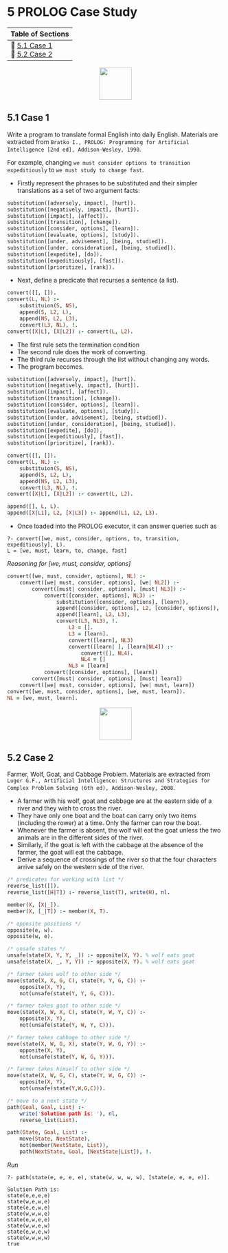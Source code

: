 # 5 PROLOG Case Study

|Table of Sections|
|--|
|:herb:  [5.1 Case 1](https://github.com/bosoninfo/Resource_AI-Prolog-Essential/blob/main/Chapter05/README.md#51-case-1)<br>:herb:  [5.2 Case 2](https://github.com/bosoninfo/Resource_AI-Prolog-Essential/blob/main/Chapter05/README.md#52-case-2)|

<p align="center"><img height="75" src="https://user-images.githubusercontent.com/19381768/227871683-af08b378-b283-470e-8b78-bc05937d585b.png"/></p>

## 5.1 Case 1

Write a program to translate formal English into daily English. Materials are extracted from `Bratko I., PROLOG: Programming for Artificial Intelligence [2nd ed], Addison-Wesley, 1990`.

For example, changing `we must consider options to transition expeditiously` to `we must study to change fast`.

- Firstly represent the phrases to be substituted and their simpler translations as a set of two argument facts:
```prolog
substitution([adversely, impact], [hurt]).
substitution([negatively, impact], [hurt]).
substitution([impact], [affect]).
substitution([transition], [change]).
substitution([consider, options], [learn]).
substitution([evaluate, options], [study]).
substitution([under, advisement], [being, studied]).
substitution([under, consideration], [being, studied]).
substitution([expedite], [do]).
substitution([expeditiously], [fast]).
substitution([prioritize], [rank]).
```

- Next, define a predicate that recurses a sentence (a list).
```prolog
convert([], []).
convert(L, NL) :- 
    substituion(S, NS), 
    append(S, L2, L), 
    append(NS, L2, L3), 
    convert(L3, NL), !.
convert([X|L], [X|L2]) :- convert(L, L2).
```

 - The first rule sets the termination condition
 - The second rule does the work of converting.
 - The third rule recurses through the list without changing any words.
 - The program becomes.
 
```prolog
substitution([adversely, impact], [hurt]).
substitution([negatively, impact], [hurt]).
substitution([impact], [affect]).
substitution([transition], [change]).
substitution([consider, options], [learn]).
substitution([evaluate, options], [study]).
substitution([under, advisement], [being, studied]).
substitution([under, consideration], [being, studied]).
substitution([expedite], [do]).
substitution([expeditiously], [fast]).
substitution([prioritize], [rank]).

convert([], []).
convert(L, NL) :- 
    substituion(S, NS), 
    append(S, L2, L), 
    append(NS, L2, L3), 
    convert(L3, NL), !.
convert([X|L], [X|L2]) :- convert(L, L2).

append([], L, L).
append([X|L1], L2, [X|L3]) :- append(L1, L2, L3). 
```

- Once loaded into the PROLOG executor, it can answer queries such as

```
?- convert([we, must, consider, options, to, transition, expeditiously], L).
L = [we, must, learn, to, change, fast]
```
*Reasoning for [we, must, consider, options]*
```prolog
convert([we, must, consider, options], NL) :- 
	convert([we| must, consider, options], [we| NL2]) :- 
		convert([must| consider, options], [must| NL3]) :-
			convert([consider, options], NL3) :-
				substitution([consider, options], [learn]),
				append([consider, options], L2, [consider, options]),
				append([learn], L2, L3),
				convert(L3, NL3), !.
					L2 = [].
					L3 = [learn].
					convert([learn], NL3)
					convert([learn| ], [learn|NL4]) :-
						convert([], NL4).
						NL4 = []
					NL3 = [learn]
			convert([consider, options], [learn])
		convert([must| consider, options], [must| learn])
	convert([we| must, consider, options], [we| must, learn])
convert([we, must, consider, options], [we, must, learn]).
NL = [we, must, learn].

```

<p align="center"><img height="75" src="https://user-images.githubusercontent.com/19381768/227871683-af08b378-b283-470e-8b78-bc05937d585b.png"/></p>

## 5.2 Case 2
Farmer, Wolf, Goat, and Cabbage Problem. Materials are extracted from `Luger G.F., Artificial Intelligence: Structures and Strategies
for Complex Problem Solving (6th ed), Addison-Wesley, 2008`.

- A farmer with his wolf, goat and cabbage are at the eastern side of a river and they wish to cross the river.
- They have only one boat and the boat can carry only two items (including the rower) at a time. Only the farmer can row the boat.
- Whenever the farmer is absent, the wolf will eat the goat unless the two animals are in the different sides of the river.
- Similarly, if the goat is left with the cabbage at the absence of the farmer, the goat will eat the cabbage.
- Derive a sequence of crossings of the river so that the four characters arrive safely on the western side of the river.

```prolog
/* predicates for working with list */
reverse_list([]).
reverse_list([H|T]) :- reverse_list(T), write(H), nl.

member(X, [X|_]).
member(X, [_|T]) :- member(X, T).
```
```prolog
/* opposite positions */
opposite(e, w).
opposite(w, e).

/* unsafe states */
unsafe(state(X, Y, Y, _)) :- opposite(X, Y). % wolf eats goat
unsafe(state(X, _, Y, Y)) :- opposite(X, Y). % wolf eats goat
```
```prolog
/* farmer takes wolf to other side */
move(state(X, X, G, C), state(Y, Y, G, C)) :-
    opposite(X, Y),
    not(unsafe(state(Y, Y, G, C))).

/* farmer takes goat to other side */
move(state(X, W, X, C), state(Y, W, Y, C)) :-
    opposite(X, Y),
    not(unsafe(state(Y, W, Y, C))).
```
```prolog
/* farmer takes cabbage to other side */
move(state(X, W, G, X), state(Y, W, G, Y)) :-
    opposite(X, Y), 
    not(unsafe(state(Y, W, G, Y))).

/* farmer takes himself to other side */
move(state(X, W, G, C), state(Y, W, G, C)) :-
    opposite(X, Y),
    not(unsafe(state(Y,W,G,C))).
```
```prolog
/* move to a next state */
path(Goal, Goal, List) :-
    write('Solution path is: '), nl,
    reverse_list(List).

path(State, Goal, List) :-
    move(State, NextState),
    not(member(NextState, List)),
    path(NextState, Goal, [NextState|List]), !.
```

*Run*
```
?- path(state(e, e, e, e), state(w, w, w, w), [state(e, e, e, e)].

Solution Path is:
state(e,e,e,e)
state(w,e,w,e)
state(e,e,w,e)
state(w,w,w,e)
state(e,w,e,e)
state(w,w,e,w)
state(e,w,e,w)
state(w,w,w,w)
true
```
